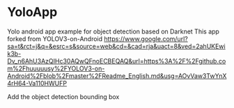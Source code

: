 # YoloApp
Yolo android app example for object detection based on Darknet
This app forked from YOLOV3-on-Android https://www.google.com/url?sa=t&rct=j&q=&esrc=s&source=web&cd=&cad=rja&uact=8&ved=2ahUKEwik3b-Dv_n6AhU3AzQIHc30AQwQFnoECBEQAQ&url=https%3A%2F%2Fgithub.com%2Fhuuuuusy%2FYOLOV3-on-Android%2Fblob%2Fmaster%2FReadme_English.md&usg=AOvVaw3TwYnX4rH64-Va110HWUFP 

Add the object detection bounding box
